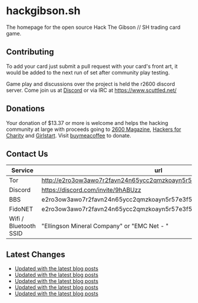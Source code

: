 # hackgibson.sh
The homepage for the open source Hack The Gibson // SH trading card game.


## Contributing

To add your card just submit a pull request with your card's front art, it would be added to the next run of set after community play testing.

Game play and discussions over the project is held the r2600 discord server. Come join us at [Discord](https://discord.com/invite/9hABUzz) or via IRC at https://www.scuttled.net/


## Donations

Your donation of $13.37 or more is welcome and helps the hacking community at large with proceeds going to [2600 Magazine](https://2600.com/), [Hackers for Charity](https://hackersforcharity.org) and [Girlstart](https://girlstart.org).  Visit [buymeacoffee](https://www.buymeacoffee.com/hackgibson.sh) to donate.


## Contact Us

Service | url
-|-
Tor | http://e2ro3ow3awo7r2favn24n65ycc2qmzkoayn5r57e3f56nvjwdcgg32ad.onion
Discord | https://discord.com/invite/9hABUzz
BBS | e2ro3ow3awo7r2favn24n65ycc2qmzkoayn5r57e3f56nvjwdcgg32ad.onion:23
FidoNET | e2ro3ow3awo7r2favn24n65ycc2qmzkoayn5r57e3f56nvjwdcgg32ad.onion:24554
Wifi / Bluetooth SSID | "Ellingson Mineral Company" or "EMC Net - <fidonet address>"

## Latest Changes
<!-- BLOG-POST-LIST:START -->
- [Updated with the latest blog posts](https://github.com/DFW2600/hackgibson.sh/commit/25d6dadfff2637b7cbccbe7cfc63c2fd5b9292f9)
- [Updated with the latest blog posts](https://github.com/DFW2600/hackgibson.sh/commit/e26c46e67d62863d3e5bd364f03a3098c05b7f95)
- [Updated with the latest blog posts](https://github.com/DFW2600/hackgibson.sh/commit/0a8c4ec6c86b20d9434a7abfd71701c9d14ec571)
- [Updated with the latest blog posts](https://github.com/DFW2600/hackgibson.sh/commit/0b258f57038b32d0635b11985ec95fbb392b6b9a)
- [Updated with the latest blog posts](https://github.com/DFW2600/hackgibson.sh/commit/7bafc6165c99cddc2cefd8129e7342ff6f59b222)
<!-- BLOG-POST-LIST:END -->
